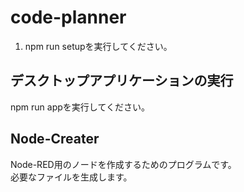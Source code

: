 # code-planner

1. npm run setupを実行してください。

## デスクトップアプリケーションの実行

npm run appを実行してください。  

## Node-Creater

Node-RED用のノードを作成するためのプログラムです。  
必要なファイルを生成します。  

